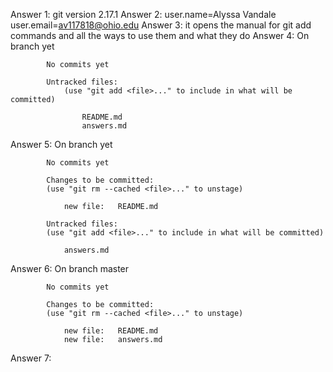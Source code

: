 Answer 1:   git version 2.17.1
Answer 2:   user.name=Alyssa Vandale
            user.email=av117818@ohio.edu
Answer 3:   it opens the manual for git add commands and all the ways to use them               and what they do
Answer 4:   On branch yet
            
            No commits yet

            Untracked files:
                (use "git add <file>..." to include in what will be committed)

                    README.md
                    answers.md
Answer 5:   On branch yet
            
            No commits yet

            Changes to be committed:
            (use "git rm --cached <file>..." to unstage)

                new file:   README.md

            Untracked files:
            (use "git add <file>..." to include in what will be committed)

                answers.md
Answer 6:   On branch master

            No commits yet

            Changes to be committed:
            (use "git rm --cached <file>..." to unstage)

                new file:   README.md
                new file:   answers.md
Answer 7:   


